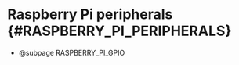 # Raspberry Pi peripherals {#RASPBERRY_PI_PERIPHERALS}

<!-- - @subpage RASPBERRY_PI_PERIPHERAL_BASE_ADDRESSES
- @subpage RASPBERRY_PI_I2C_REGISTERS
- @subpage RASPBERRY_PI_SYSTEM_TIMER
- @subpage RASPBERRY_PI_AUXILIARY_PERIPHERAL -->
- @subpage RASPBERRY_PI_GPIO
<!-- - @subpage RASPBERRY_PI_MAILBOX
- @subpage RASPBERRY_PI_POWER_MANAGEMENT
- @subpage RASPBERRY_PI_RANDOM_NUMBER_GENERATOR
- @subpage RASPBERRY_PI_SPI0
- @subpage RASPBERRY_PI_SPI1
- @subpage RASPBERRY_PI_UART0
- @subpage RASPBERRY_PI_UART1
- @subpage RASPBERRY_PI_INTERRUPT_CONTROL -->
